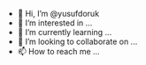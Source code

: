 - 👋 Hi, I’m @yusufdoruk
- 👀 I’m interested in ...
- 🌱 I’m currently learning ...
- 💞️ I’m looking to collaborate on ...
- 📫 How to reach me ...
<!---
yusufdoruk/yusufdoruk is a ✨ special ✨ repository because its `README.md` (this file) appears on your GitHub profile.
You can click the Preview link to take a look at your changes.
--->
